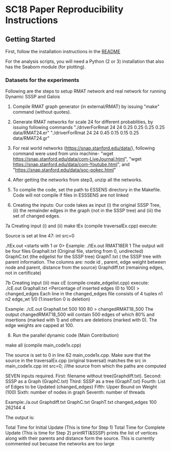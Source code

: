 # SC18 Paper Reproducibility Instructions

## Getting Started
First, follow the installation instructions in the [README](README.md)

For the analysis scripts, you will need a Python (2 or 3) installation that also has the Seaborn module (for plotting).

### Datasets for the experiments

Following are the steps to setup RMAT network and real network for running Dynamic SSSP and Galois

1. Compile RMAT graph generator (in external/RMAT) by issuing "make" command (without quotes).

2. Generate RMAT networks for scale 24 for different probablities, by issuing following commands 
"./driverForRmat 24 24 0.25 0.25 0.25 0.25 data/RMAT24.er"
"./driverForRmat 24 24 0.45 0.15 0.15 0.25 data/RMAT24.gr"

3. For real world networks (https://snap.stanford.edu/data/), following command were used from unix machine-
"wget https://snap.stanford.edu/data/com-LiveJournal.html", "wget https://snap.stanford.edu/data/com-Youtube.html", and "https://snap.stanford.edu/data/soc-pokec.html"

4. After getting the networks from step3, unzip all the networks.  
6. To complie the code, set the path to ESSENS directory in the Makefile. Code will not compile if files in ESSSENS are not linked

7. Creating the inputs: Our code takes as input (i) the original SSSP Tree, (ii) the remainder edges in the graph (not in the SSSP tree) and (iii) the set of changed edges.

7a Creating input (i) and (ii)
    make tEx (compile traversalEx.cpp)
execute: 

Source is set at line 47: int src=0

./tEx.out <filename> <starts with 1 or 0>
Example: ./tEx.out RMAT18ER 1
The output will be four files
Graphall.txt (Original file, starting from 0, undirected)
GraphC.txt  (the edgelist for the SSSP tree)
GraphT.txt  ( the SSSP tree with parent information. The columns are: node id , parent, edge weight between node and parent, distance from the source)
Graphdiff.txt  (remaining edges, not in certificate)

7b  Creating input (iii)
max cE (compile create_edgelist.cpp) 
execute:
./cE.out Graphall.txt <number of edges> <maximum weight of new edges> <Percentage of inserted edges (0 to 100) > changed_edges
Each line in the changed_edges file consists of 4 tuples
n1 n2 edge_wt 1/0  (1:insertion 0 is deletion)

Example: ./cE.out Graphall.txt 500 100 80 > changedRMAT18_500
The output changedRMAT18_500 will contain 500 edges of which 80% and insertions (marked with 1) and others are deletions (marked with 0). The edge weights are capped at 100.

8. Run the parallel dynamic code (Main Contribution)

make all (compile main_code1x.cpp)

The source is set to 0 in line 62 main_code1x.cpp. 
Make sure that the source in the  traversalEx.cpp (original traversal) matches the src in main_code1x.cpp
int src=0; //the source from which the paths are computed


SEVEN inputs required. 
First: filename without tree(Graphdiff.txt). 
Second: SSSP as a Graph (GraphC.txt) 
Third: SSSP as a tree (GraphT.txt)
Fourth: List of Edges to be Updated (changed_edges)
Fifth: Upper Bound on Weight (100)
Sixth: number of nodes in graph 
Seventh: number of threads

Example:./a.out Graphdiff.txt GraphC.txt GraphT.txt changed_edges 100 262144 4

The output is:

Total Time for Initial Update (This is time for Step 1)
Total Time for Complete Update (This is time for Step 2)
printRT(&SSSP)  prints the list of vertices along with their parents and distance form the source.  This is currently commented out becuase the networks are too large


